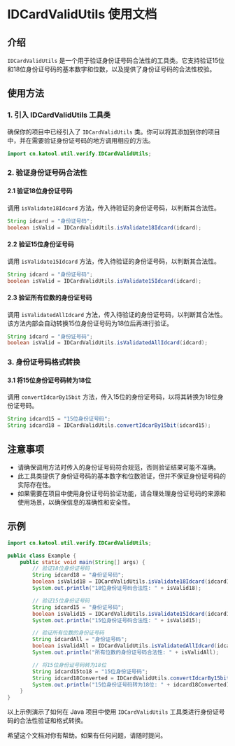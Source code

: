 # IDCardValidUtils 使用文档

## 介绍

`IDCardValidUtils` 是一个用于验证身份证号码合法性的工具类。它支持验证15位和18位身份证号码的基本数字和位数，以及提供了身份证号码的合法性校验。

## 使用方法

### 1. 引入 IDCardValidUtils 工具类

确保你的项目中已经引入了 `IDCardValidUtils` 类。你可以将其添加到你的项目中，并在需要验证身份证号码的地方调用相应的方法。

```java
import cn.katool.util.verify.IDCardValidUtils;
```

### 2. 验证身份证号码合法性

#### 2.1 验证18位身份证号码

调用 `isValidate18Idcard` 方法，传入待验证的身份证号码，以判断其合法性。

```java
String idcard = "身份证号码";
boolean isValid = IDCardValidUtils.isValidate18Idcard(idcard);
```

#### 2.2 验证15位身份证号码

调用 `isValidate15Idcard` 方法，传入待验证的身份证号码，以判断其合法性。

```java
String idcard = "身份证号码";
boolean isValid = IDCardValidUtils.isValidate15Idcard(idcard);
```

#### 2.3 验证所有位数的身份证号码

调用 `isValidatedAllIdcard` 方法，传入待验证的身份证号码，以判断其合法性。该方法内部会自动转换15位身份证号码为18位后再进行验证。

```java
String idcard = "身份证号码";
boolean isValid = IDCardValidUtils.isValidatedAllIdcard(idcard);
```

### 3. 身份证号码格式转换

#### 3.1 将15位身份证号码转为18位

调用 `convertIdcarBy15bit` 方法，传入15位的身份证号码，以将其转换为18位身份证号码。

```java
String idcard15 = "15位身份证号码";
String idcard18 = IDCardValidUtils.convertIdcarBy15bit(idcard15);
```

## 注意事项

- 请确保调用方法时传入的身份证号码符合规范，否则验证结果可能不准确。
- 此工具类提供了身份证号码的基本数字和位数验证，但并不保证身份证号码的实际存在性。
- 如果需要在项目中使用身份证号码验证功能，请合理处理身份证号码的来源和使用场景，以确保信息的准确性和安全性。

## 示例

```java
import cn.katool.util.verify.IDCardValidUtils;

public class Example {
    public static void main(String[] args) {
        // 验证18位身份证号码
        String idcard18 = "身份证号码";
        boolean isValid18 = IDCardValidUtils.isValidate18Idcard(idcard18);
        System.out.println("18位身份证号码合法性: " + isValid18);

        // 验证15位身份证号码
        String idcard15 = "身份证号码";
        boolean isValid15 = IDCardValidUtils.isValidate15Idcard(idcard15);
        System.out.println("15位身份证号码合法性: " + isValid15);

        // 验证所有位数的身份证号码
        String idcardAll = "身份证号码";
        boolean isValidAll = IDCardValidUtils.isValidatedAllIdcard(idcardAll);
        System.out.println("所有位数的身份证号码合法性: " + isValidAll);

        // 将15位身份证号码转为18位
        String idcard15to18 = "15位身份证号码";
        String idcard18Converted = IDCardValidUtils.convertIdcarBy15bit(idcard15to18);
        System.out.println("15位身份证号码转为18位: " + idcard18Converted);
    }
}
```

以上示例演示了如何在 Java 项目中使用 `IDCardValidUtils` 工具类进行身份证号码的合法性验证和格式转换。

希望这个文档对你有帮助。如果有任何问题，请随时提问。
